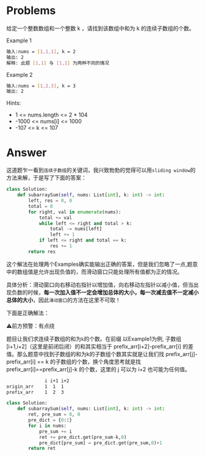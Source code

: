 # Problems
给定一个整数数组和一个整数 k ，请找到该数组中和为 k 的连续子数组的个数。

Example 1
```bash
输入:nums = [1,1,1], k = 2
输出: 2
解释: 此题 [1,1] 与 [1,1] 为两种不同的情况
```

Example 2
```bash
输入:nums = [1,2,3], k = 3
输出: 2
```

Hints:
- 1 <= nums.length <= 2 * 104
- -1000 <= nums[i] <= 1000
- -107 <= k <= 107

# Answer
这道题乍一看到`连续子数组`的关键词，我兴致勃勃的觉得可以用`sliding window`的方法来解，于是写了下面的答案：
```python
class Solution:
    def subarraySum(self, nums: List[int], k: int) -> int:
        left, res = 0, 0
        total = 0
        for right, val in enumerate(nums):
            total += val
            while left <= right and total > k:
                total -= nums[left]
                left += 1
            if left <= right and total == k:
                res += 1
        return res
```
这个解法在处理两个Examples确实能输出正确的答案，但是我们忽略了一点,题意中的数组值是允许出现负值的，而滑动窗口只能处理所有值都为正的情况。

具体分析：滑动窗口向右移动右指针以增加值，向右移动左指针以减小值，但当出现负数的时候，**每一次加入值不一定会增加总体的大小，每一次减去值不一定减小总体的大小**，因此`滑动窗口`的方法在这里不可取！

下面是正确解法：

⚠️前方预警：有点绕

题目让我们求连续子数组的和为`k`的个数。在前缀
以Example1为例, 子数组[i+1,i+2]（这里是前闭后闭）的和其实相当于 prefix_arr[i+2]-prefix_arr[i] 的差值。那么题意中找到子数组的和为k的子数组个数其实就是让我们找 prefix_arr[j]-prefix_arr[i] == k 的子数组的个数，换个角度思考就是找 prefix_arr[i]==prefix_arr[j]-k 的个数，这里的 j 可以为 i+2 也可能为任何值。
```bash
              i i+1 i+2
origin_arr    1  1  1
prefix_arr    1  2  3
```
```python
class Solution:
    def subarraySum(self, nums: List[int], k: int) -> int:
        ret, pre_sum = 0, 0
        pre_dict = {0:1}
        for i in nums:
            pre_sum += i
            ret += pre_dict.get(pre_sum-k,0)
            pre_dict[pre_sum] = pre_dict.get(pre_sum,0)+1
        return ret
```

